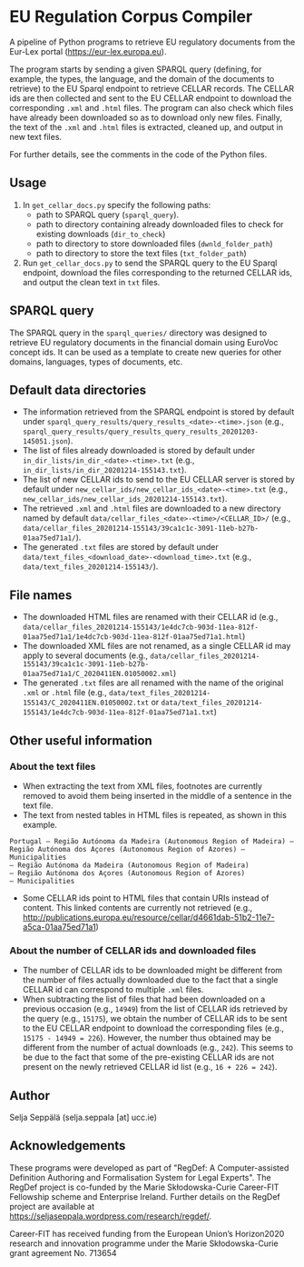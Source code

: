 # EU Regulation Corpus Compiler

A pipeline of Python programs to retrieve EU regulatory documents from the Eur-Lex portal (https://eur-lex.europa.eu). 

The program starts by sending a given SPARQL query (defining, for example, the types, the language, and the domain of the documents to retrieve) to the EU Sparql endpoint to retrieve CELLAR records. The CELLAR ids are then collected and sent to the EU CELLAR endpoint to download the corresponding `.xml` and `.html` files. The program can also check which files have already been downloaded so as to download only new files. Finally, the text of the `.xml` and `.html` files is extracted, cleaned up, and output in new text files.

For further details, see the comments in the code of the Python files.

## Usage
1. In `get_cellar_docs.py` specify the following paths:
    - path to SPARQL query (`sparql_query`).
    - path to directory containing already downloaded files to check for existing downloads (`dir_to_check`)
    - path to directory to store downloaded files (`dwnld_folder_path`)
    - path to directory to store the text files (`txt_folder_path`)
2. Run `get_cellar_docs.py` to send the SPARQL query to the EU Sparql endpoint, download the files corresponding to the returned CELLAR ids, and output the clean text in `txt` files.

## SPARQL query
The SPARQL query in the `sparql_queries/` directory was designed to retrieve EU regulatory documents in the financial domain using EuroVoc concept ids. It can be used as a template to create new queries for other domains, languages, types of documents, etc.

## Default data directories
- The information retrieved from the SPARQL endpoint is stored by default under `sparql_query_results/query_results_<date>-<time>.json` (e.g., `sparql_query_results/query_results_query_results_20201203-145051.json`).
- The list of files already downloaded is stored by default under `in_dir_lists/in_dir_<date>-<time>.txt` (e.g., `in_dir_lists/in_dir_20201214-155143.txt`).
- The list of new CELLAR ids to send to the EU CELLAR server is stored by default under `new_cellar_ids/new_cellar_ids_<date>-<time>.txt` (e.g., `new_cellar_ids/new_cellar_ids_20201214-155143.txt`).
- The retrieved `.xml` and `.html` files are downloaded to a new directory named by default `data/cellar_files_<date>-<time>/<CELLAR_ID>/` (e.g., `data/cellar_files_20201214-155143/39ca1c1c-3091-11eb-b27b-01aa75ed71a1/`).
- The generated `.txt` files are stored by default under `data/text_files_<download_date>-<download_time>.txt` (e.g., `data/text_files_20201214-155143/`).

## File names
- The downloaded HTML files are renamed with their CELLAR id (e.g., `data/cellar_files_20201214-155143/1e4dc7cb-903d-11ea-812f-01aa75ed71a1/1e4dc7cb-903d-11ea-812f-01aa75ed71a1.html`)
- The downloaded XML files are not renamed, as a single CELLAR id may apply to several documents (e.g., `data/cellar_files_20201214-155143/39ca1c1c-3091-11eb-b27b-01aa75ed71a1/C_2020411EN.01050002.xml`)
- The generated `.txt` files are all renamed with the name of the original `.xml` or `.html` file (e.g., `data/text_files_20201214-155143/C_2020411EN.01050002.txt` or `data/text_files_20201214-155143/1e4dc7cb-903d-11ea-812f-01aa75ed71a1.txt`)

## Other useful information

 ### About the text files
- When extracting the text from XML files, footnotes are currently removed to avoid them being inserted in the middle of a sentence in the text file.
- The text from nested tables in HTML files is repeated, as shown in this example.
```
Portugal — Região Autónoma da Madeira (Autonomous Region of Madeira) — Região Autónoma dos Açores (Autonomous Region of Azores) — Municipalities
— Região Autónoma da Madeira (Autonomous Region of Madeira)
— Região Autónoma dos Açores (Autonomous Region of Azores)
— Municipalities
```
- Some CELLAR ids point to HTML files that contain URIs instead of content. This linked contents are currently not retrieved (e.g., http://publications.europa.eu/resource/cellar/d4661dab-51b2-11e7-a5ca-01aa75ed71a1)

 ### About the number of CELLAR ids and downloaded files
- The number of CELLAR ids to be downloaded might be different from the number of files actually downloaded due to the fact that a single CELLAR id can correspond to multiple `.xml` files.
- When subtracting the list of files that had been downloaded on a previous occasion (e.g., `14949`) from the list of CELLAR ids retrieved by the query (e.g., `15175`), we obtain the number of CELLAR ids to be sent to the EU CELLAR endpoint to download the corresponding files (e.g., `15175 - 14949 = 226`). However, the number thus obtained may be different from the number of actual downloads (e.g., `242`). This seems to be due to the fact that some of the pre-existing CELLAR ids are not present on the newly retrieved CELLAR id list  (e.g., `16 + 226 = 242`).

## Author
Selja Seppälä
(selja.seppala [at] ucc.ie)

## Acknowledgements
These programs were developed as part of "RegDef: A Computer-assisted Definition Authoring and Formalisation System for Legal Experts". The RegDef project is co-funded by the Marie Skłodowska-Curie Career-FIT Fellowship scheme and Enterprise Ireland. Further details on the RegDef project are available at https://seljaseppala.wordpress.com/research/regdef/.

Career-FIT has received funding from the European Union’s Horizon2020 research and innovation programme under the Marie Skłodowska-Curie grant agreement No. 713654
